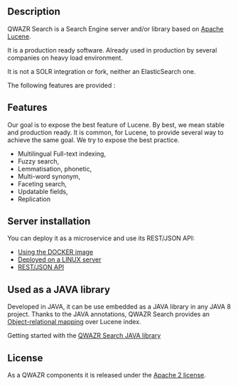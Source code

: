 Description
-----------
QWAZR Search is a Search Engine server and/or library
based on [Apache Lucene](http://lucene.apache.org/core).

It is a production ready software.
Already used in production by several companies on heavy load environment.

It is not a SOLR integration or fork, neither an ElasticSearch one.

The following features are provided :

Features
--------
Our goal is to expose the best feature of Lucene. By best, we mean stable and production ready.
It is common, for Lucene, to provide several way to achieve the same goal. We try to expose the best practice.

- Multilingual Full-text indexing,
- Fuzzy search,
- Lemmatisation, phonetic,
- Multi-word synonym,
- Faceting search,
- Updatable fields,
- Replication

Server installation
-------------------
You can deploy it as a microservice and use its REST/JSON API: 
- [Using the DOCKER image](usage/docker.md)
- [Deployed on a LINUX server](usage/linux.md)
- [REST/JSON API](api)

Used as a JAVA library
----------------------
Developed in JAVA, it can be use embedded as a JAVA library in any JAVA 8 project.
Thanks to the JAVA annotations, QWAZR Search provides
an [Object-relational mapping](https://en.wikipedia.org/wiki/Object-relational_mapping)
over Lucene index.

Getting started with the [QWAZR Search JAVA library](usage/maven.md)

License
-------
As a QWAZR components it is released under the
[Apache 2 license](https://www.apache.org/licenses/LICENSE-2.0).